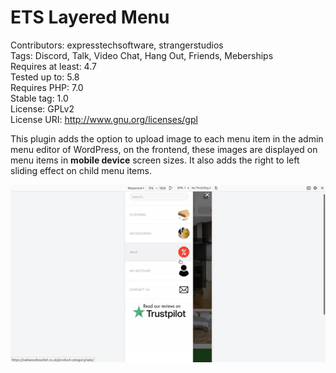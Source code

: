 # ETS Layered Menu

Contributors: expresstechsoftware, strangerstudios <br/>
Tags: Discord, Talk, Video Chat, Hang Out, Friends, Meberships <br/>
Requires at least: 4.7 <br/>
Tested up to: 5.8 <br/>
Requires PHP: 7.0 <br/>
Stable tag: 1.0 <br/>
License: GPLv2   <br/>
License URI: http://www.gnu.org/licenses/gpl <br/> 

This plugin adds the option to upload image to each menu item in the admin menu editor of WordPress, on the frontend, these images are displayed on menu items in **mobile device** screen sizes. It also adds the right to left sliding effect on child menu items.
<p align="center">
	<img src="images/mobile-view.gif" alt="Mobile View">
</p>